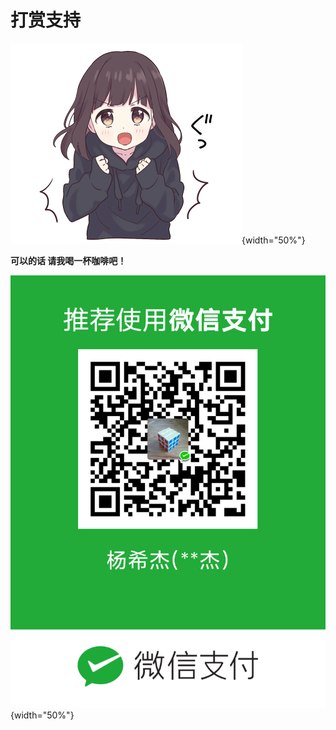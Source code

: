 # 打赏支持

![](./media/頑張ります.png){width="50%"}

**可以的话  请我喝一杯咖啡吧！**

![](./media/微信支付二维码.png){width="50%"}
